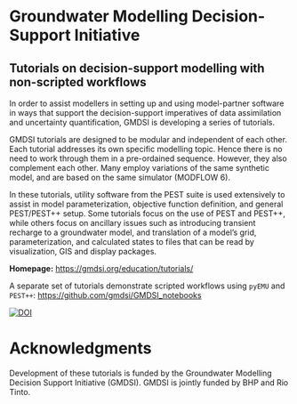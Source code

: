 # Groundwater Modelling Decision-Support Initiative
## Tutorials on decision-support modelling with non-scripted workflows

In order to assist modellers in setting up and using model-partner software in ways that support the decision-support imperatives of data assimilation and uncertainty quantification, GMDSI is developing a series of tutorials.

GMDSI tutorials are designed to be modular and independent of each other. Each tutorial addresses its own specific modelling topic. Hence there is no need to work through them in a pre-ordained sequence. However, they also complement each other. Many employ variations of the same synthetic model, and are based on the same simulator (MODFLOW 6).

In these tutorials, utility software from the PEST suite is used extensively to assist in model parameterization, objective function definition, and general PEST/PEST++ setup. Some tutorials focus on the use of PEST and PEST++, while others focus on ancillary issues such as introducing transient recharge to a groundwater model, and translation of a model’s grid, parameterization, and calculated states to files that can be read by visualization, GIS and display packages.

**Homepage:** https://gmdsi.org/education/tutorials/

A separate set of tutorials demonstrate scripted workflows using `pyEMU` and `PEST++`: https://github.com/gmdsi/GMDSI_notebooks

[![DOI](https://zenodo.org/badge/513725482.svg)](https://zenodo.org/badge/latestdoi/513725482)

# Acknowledgments

Development of these tutorials is funded by the Groundwater Modelling Decision Support Initiative (GMDSI). GMDSI is jointly funded by BHP and Rio Tinto.
